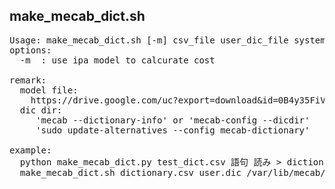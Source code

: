 ## make_mecab_dict.sh
<pre>
Usage: make_mecab_dict.sh [-m] csv_file user_dic_file system_dicdir
options:
  -m  : use ipa model to calcurate cost

remark:
  model file:
    https://drive.google.com/uc?export=download&id=0B4y35FiV1wh7bnc5aFZSTE9qNnM
  dic dir:
     'mecab --dictionary-info' or 'mecab-config --dicdir'
     'sudo update-alternatives --config mecab-dictionary'

example:
  python make_mecab_dict.py test_dict.csv 語句 読み > dictionary.csv
  make_mecab_dict.sh dictionary.csv user.dic /var/lib/mecab/dic/ipadic-utf8/

</pre>
